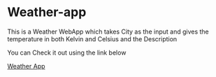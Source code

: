 # Weather-app

This is a Weather WebApp which takes City as the input and gives the temperature in 
both Kelvin and Celsius and the Description 

You can Check it out using the link below

[Weather App](https://check-weather-live.netlify.app/)
